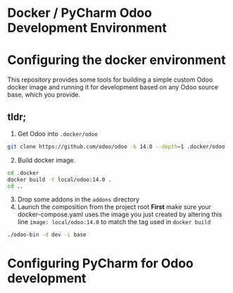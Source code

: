 Docker / PyCharm Odoo Development Environment
==============================================

# Configuring the docker environment

This repository provides some tools for building a simple custom Odoo docker image and
running it for development based on any Odoo source base, which you provide.

## tldr;

1. Get Odoo into `.docker/odoo`
```bash
git clone https://github.com/odoo/odoo -b 14.0 --depth=1 .docker/odoo
```
2. Build docker image.
```bash
cd .docker
docker build -t local/odoo:14.0 .
cd ..
```
3. Drop some addons in the `addons` directory
4. Launch the composition from the project root
**First** make sure your docker-compose.yaml uses the image you just created by altering this line
`image: local/odoo:14.0` to match the tag used in `docker build`

```bash
./odoo-bin -d dev -i base
```


# Configuring PyCharm for Odoo development
